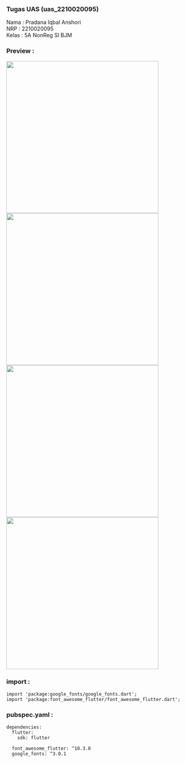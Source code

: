 ### Tugas UAS (uas_2210020095)
Nama : Pradana Iqbal Anshori</br>
NRP : 2210020095</br>
Kelas : 5A NonReg SI BJM</br>

### Preview :
<p>
<img src="https://user-images.githubusercontent.com/26644007/212774659-e75c7aec-6f39-4e3f-942f-72194ca00ac0.png" height="400" />
<img src="https://user-images.githubusercontent.com/26644007/212774656-fee23e35-47ab-4e3b-9039-3ee38fa121c4.png" height="400" />
<img src="https://user-images.githubusercontent.com/26644007/212774654-11d37b77-ede5-46a4-823c-60b199cbab86.png" height="400" />
<img src="https://user-images.githubusercontent.com/26644007/212774641-51e01dcc-5803-4f48-a130-c7d418c3a935.png" height="400" />
</p>


### import :
```
import 'package:google_fonts/google_fonts.dart';
import 'package:font_awesome_flutter/font_awesome_flutter.dart';
```

### pubspec.yaml :
```
dependencies:
  flutter:
    sdk: flutter
    
  font_awesome_flutter: ^10.3.0
  google_fonts: ^3.0.1
  ```
